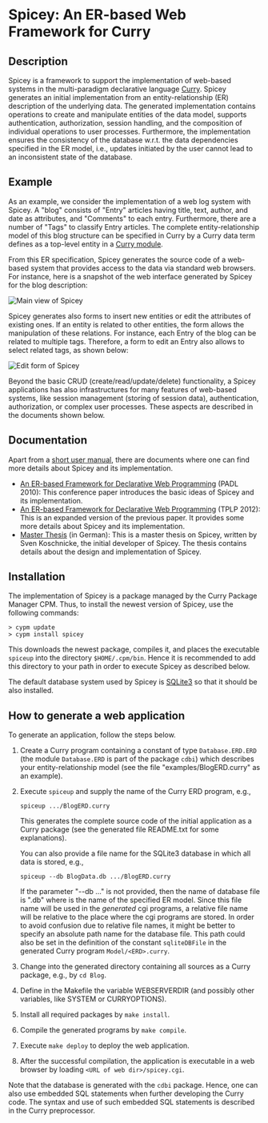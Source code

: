 Spicey: An ER-based Web Framework for Curry
===========================================

Description
-----------

Spicey is a framework to support the implementation of web-based systems in 
the multi-paradigm declarative language
[Curry](http://www.curry-lang.org).
Spicey generates an initial implementation from an
entity-relationship (ER) description of the underlying data.
The generated implementation contains operations to create and
manipulate entities of the data model, supports authentication,
authorization, session handling, and the composition of
individual operations to user processes.
Furthermore, the implementation ensures
the consistency of the database w.r.t. the data dependencies
specified in the ER model, i.e., updates initiated by the user
cannot lead to an inconsistent state of the database.


Example
-------

As an example, we consider the implementation of a web log system with Spicey.
A "blog" consists of "Entry" articles
having title, text, author, and date as attributes, and
"Comments" to each entry. Furthermore, there are a number
of "Tags" to classify Entry articles.
The complete entity-relationship model of this blog structure can be
specified in Curry by a Curry data term defines as a top-level entity in a
[Curry module](https://cpm.curry-lang.org/PACKAGES/spicey-4.2.0/examples/BlogERD.curry).

From this ER specification, Spicey generates the source code
of a web-based system that provides access to the data via
standard web browsers.
For instance, here is a snapshot of the web interface
generated by Spicey for the blog description:

![Main view of Spicey](https://cpm.curry-lang.org/PACKAGES/spicey-4.2.0/images/spicey_main.jpg)

Spicey generates also forms to insert new entities or edit
the attributes of existing ones.
If an entity is related to other entities,
the form allows the manipulation of these relations.
For instance, each Entry of the blog can be related to multiple
tags. Therefore, a form to edit an Entry also allows to select
related tags, as shown below:

![Edit form of Spicey](https://cpm.curry-lang.org/PACKAGES/spicey-4.2.0/images/spicey_edit.jpg)

Beyond the basic CRUD (create/read/update/delete) functionality,
a Spicey applications has also infrastructures for many features
of web-based systems, like session management (storing of session data),
authentication, authorization, or complex user processes.
These aspects are described in the documents shown below.


Documentation
-------------

Apart from a
[short user manual](https://cpm.curry-lang.org/DOC/spicey-4.2.0/main.pdf),
there are documents where one can
find more details about Spicey and its implementation.

* [An ER-based Framework for Declarative Web Programming](http://dx.doi.org/10.1007/978-3-642-11503-5_18) (PADL 2010):
  This conference paper introduces the basic ideas of Spicey and
  its implementation.
* [An ER-based Framework for Declarative Web Programming](http://dx.doi.org/10.1017/S1471068412000385) (TPLP 2012):
  This is an expanded version of the previous paper. It provides some
  more details about Spicey and its implementation.
* [Master Thesis](https://www.michaelhanus.de/lehre/abschlussarbeiten/msc/koschnicke.pdf) (in German):
  This is a master thesis on Spicey, written by Sven Koschnicke, the initial
  developer of Spicey. The thesis contains details about the design and
  implementation of Spicey.


Installation
------------

The implementation of Spicey is a package managed by the Curry
Package Manager CPM. Thus, to install the newest version of Spicey,
use the following commands:

    > cypm update
    > cypm install spicey

This downloads the newest package, compiles it, and places the
executable `spiceup` into the directory `$HOME/.cpm/bin`. Hence it is
recommended to add this directory to your path in order to execute
Spicey as described below.

The default database system used by Spicey is
[SQLite3](http://www.sqlite.org/) so that it should be also installed.


How to generate a web application
---------------------------------

To generate an application, follow the steps below.

1. Create a Curry program containing a constant of type `Database.ERD.ERD`
   (the module `Database.ERD` is part of the package `cdbi`)
   which describes your entity-relationship model
   (see the file "examples/BlogERD.curry" as an example).

2. Execute `spiceup` and supply the name of the Curry ERD program, e.g.,

       spiceup .../BlogERD.curry

   This generates the complete source code of the initial application
   as a Curry package
   (see the generated file README.txt for some explanations).

   You can also provide a file name for the SQLite3 database in which
   all data is stored, e.g.,

       spiceup --db BlogData.db .../BlogERD.curry

   If the parameter "--db ..." is not provided, then the name of database
   file is "<ERD>.db" where <ERD> is the name of the specified ER model.
   Since this file name will be used in the _generated_ cgi programs,
   a relative file name will be relative to the place where
   the cgi programs are stored. In order to avoid confusion due to
   relative file names, it might be better to specify
   an absolute path name for the database file.
   This path could also be set in the definition of the constant
   `sqliteDBFile` in the generated Curry program `Model/<ERD>.curry`.

3. Change into the generated directory containing all sources as a
   Curry package, e.g., by `cd Blog`.

4. Define in the Makefile the variable WEBSERVERDIR (and possibly
   other variables, like SYSTEM or CURRYOPTIONS).

5. Install all required packages by `make install`.

6. Compile the generated programs by `make compile`.

7. Execute `make deploy` to deploy the web application.

8. After the successful compilation, the application is executable
   in a web browser by loading `<URL of web dir>/spicey.cgi`.

Note that the database is generated with the `cdbi` package.
Hence, one can also use embedded SQL statements when further developing
the Curry code. The syntax and use of such embedded SQL statements
is described in the Curry preprocessor.

